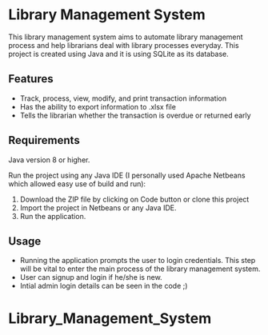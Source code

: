 # Library Management System

This library management system aims to automate library management process and help librarians deal with library processes everyday. This project is created using Java and it is using SQLite as its database. 

## Features
- Track, process, view, modify, and print transaction information
- Has the ability to export information to .xlsx file
- Tells the librarian whether the transaction is overdue or returned early

## Requirements
Java version 8 or higher.

Run the project using any Java IDE (I personally used Apache Netbeans which allowed easy use of build and run):
1. Download the ZIP file by clicking on Code button or clone this project
2. Import the project in Netbeans or any Java IDE.
3. Run the application.

## Usage
- Running the application prompts the user to login credentials. This step will be vital to enter the main process of the library management system.
- User can signup and login if he/she is new.
- Intial admin login details can be seen in the code ;)
 
# Library_Management_System
